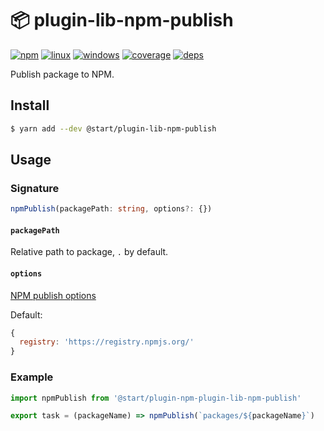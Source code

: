 # 📦 plugin-lib-npm-publish

[![npm](https://img.shields.io/npm/v/@start/plugin-lib-npm-publish.svg?style=flat-square)](https://www.npmjs.com/package/@start/plugin-lib-npm-publish) [![linux](https://img.shields.io/travis/deepsweet/start/master.svg?label=linux&style=flat-square)](https://travis-ci.org/deepsweet/start) [![windows](https://img.shields.io/appveyor/ci/deepsweet/start/master.svg?label=windows&style=flat-square)](https://ci.appveyor.com/project/deepsweet/start) [![coverage](https://img.shields.io/codecov/c/github/deepsweet/start/master.svg?style=flat-square)](https://codecov.io/github/deepsweet/start) [![deps](https://david-dm.org/deepsweet/start.svg?path=packages/plugin-lib-npm-publish&style=flat-square)](https://david-dm.org/deepsweet/start?path=packages/plugin-lib-npm-publish)

Publish package to NPM.

## Install

```sh
$ yarn add --dev @start/plugin-lib-npm-publish
```

## Usage

### Signature

```ts
npmPublish(packagePath: string, options?: {})
```

#### `packagePath`

Relative path to package, `.` by default.

#### `options`

[NPM publish options](https://docs.npmjs.com/cli/publish)

Default:

```js
{
  registry: 'https://registry.npmjs.org/'
}
```

### Example

```js
import npmPublish from '@start/plugin-npm-plugin-lib-npm-publish'

export task = (packageName) => npmPublish(`packages/${packageName}`)
```
